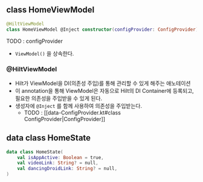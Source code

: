 
## class HomeViewModel

```kotlin
@HiltViewModel  
class HomeViewModel @Inject constructor(configProvider: ConfigProvider) : ViewModel()
```

TODO : configProvider
* `ViewModel()` 을 상속한다.


### @HiltViewModel
* Hilt가 ViewModel을 DI(의존성 주입)를 통해 관리할 수 있게 해주는 애노테이션
* 이 annotation을 통해 ViewModel은 자동으로 Hilt의 DI Container에 등록되고, 필요한 의존성을 주입받을 수 있게 된다.
* 생성자에 `@Inject` 를 함께 사용하여 의존성을 주입받는다.
	* TODO : [[data-ConfigProvider.kt#class ConfigProvider|ConfigProvider]]


## data class HomeState

```kotlin
data class HomeState(  
    val isAppActive: Boolean = true,  
    val videoLink: String? = null,  
    val dancingDroidLink: String? = null,  
)
```


